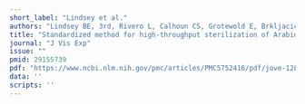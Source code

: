 ```yaml
---
short_label: "Lindsey et al."
authors: "Lindsey BE, 3rd, Rivero L, Calhoun CS, Grotewold E, Brkljacic J"
title: "Standardized method for high-throughput sterilization of Arabidopsis seeds"
journal: "J Vis Exp"
issue: ""
pmid: 29155739
pdf: "https://www.ncbi.nlm.nih.gov/pmc/articles/PMC5752416/pdf/jove-128-56587.pdf"
data: ''
scripts: ''
---
```


